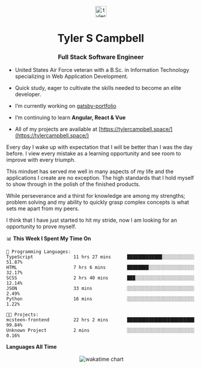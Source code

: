 <p align="center">
<a href="https://linkedin.com/in/tyler-campbell36" target="blank"><img align="center" src="https://cdn.jsdelivr.net/npm/simple-icons@3.0.1/icons/linkedin.svg" alt="tyler-campbell36" height="30" width="30" /></a>
</p>
<h1 align="center">Tyler S Campbell</h1>
<h3 align="center">Full Stack Software Engineer</h3>

* United States Air Force veteran with a B.Sc. in Information Technology specializing in Web Application Development. 

* Quick study, eager to cultivate the skills needed to become an elite developer.

* I’m currently working on [gatsby-portfolio](https://github.com/t36campbell/gatsby-portfolio)

* I’m continuing to learn **Angular, React & Vue**

* All of my projects are available at [https://tylercampbell.space/](https://tylercampbell.space/)

Every day I wake up with expectation that I will be better than I was the day before. I view every mistake as a learning opportunity and see room to improve with every triumph.

This mindset has served me well in many aspects of my life and the applications I create are no exception. The high standards that I hold myself to show through in the polish of the finished products.

While perseverance and a thirst for knowledge are among my strengths; problem solving and my ability to quickly grasp complex concepts is what sets me apart from my peers.

I think that I have just started to hit my stride, now I am looking for an opportunity to prove myself.

<!--START_SECTION:waka-->
📊 **This Week I Spent My Time On** 

```text
💬 Programming Languages: 
TypeScript               11 hrs 27 mins      █████████████░░░░░░░░░░░░   51.87% 
HTML                     7 hrs 6 mins        ████████░░░░░░░░░░░░░░░░░   32.17% 
SCSS                     2 hrs 40 mins       ███░░░░░░░░░░░░░░░░░░░░░░   12.14% 
JSON                     33 mins             ░░░░░░░░░░░░░░░░░░░░░░░░░   2.49% 
Python                   16 mins             ░░░░░░░░░░░░░░░░░░░░░░░░░   1.22%

🐱‍💻 Projects: 
mcsteen-frontend         22 hrs 2 mins       █████████████████████████   99.84% 
Unknown Project          2 mins              ░░░░░░░░░░░░░░░░░░░░░░░░░   0.16%

```


<!--END_SECTION:waka-->
**Languages All Time** 
<p align="center">&nbsp;<img align="center" alt="wakatime chart"
src="https://wakatime.com/share/@738aac7f-8868-4bc3-a1df-4c36703ee4b6/f86255e0-cf1e-483e-9ae4-5c0fdb9a56f8.png"/></p>

